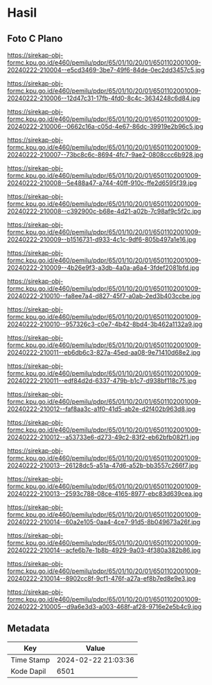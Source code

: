 # Hasil

## Foto C Plano

https://sirekap-obj-formc.kpu.go.id/e460/pemilu/pdpr/65/01/10/20/01/6501102001009-20240222-210004--e5cd3469-3be7-49f6-84de-0ec2dd3457c5.jpg

https://sirekap-obj-formc.kpu.go.id/e460/pemilu/pdpr/65/01/10/20/01/6501102001009-20240222-210006--12d47c31-17fb-4fd0-8c4c-3634248c6d84.jpg

https://sirekap-obj-formc.kpu.go.id/e460/pemilu/pdpr/65/01/10/20/01/6501102001009-20240222-210006--0662c16a-c05d-4e67-86dc-39919e2b96c5.jpg

https://sirekap-obj-formc.kpu.go.id/e460/pemilu/pdpr/65/01/10/20/01/6501102001009-20240222-210007--73bc8c6c-8694-4fc7-9ae2-0808ccc6b928.jpg

https://sirekap-obj-formc.kpu.go.id/e460/pemilu/pdpr/65/01/10/20/01/6501102001009-20240222-210008--5e488a47-a744-40ff-910c-ffe2d6595f39.jpg

https://sirekap-obj-formc.kpu.go.id/e460/pemilu/pdpr/65/01/10/20/01/6501102001009-20240222-210008--c392900c-b68e-4d21-a02b-7c98af9c5f2c.jpg

https://sirekap-obj-formc.kpu.go.id/e460/pemilu/pdpr/65/01/10/20/01/6501102001009-20240222-210009--b1516731-d933-4c1c-9df6-805b497a1e16.jpg

https://sirekap-obj-formc.kpu.go.id/e460/pemilu/pdpr/65/01/10/20/01/6501102001009-20240222-210009--4b26e9f3-a3db-4a0a-a6a4-3fdef2081bfd.jpg

https://sirekap-obj-formc.kpu.go.id/e460/pemilu/pdpr/65/01/10/20/01/6501102001009-20240222-210010--fa8ee7a4-d827-45f7-a0ab-2ed3b403ccbe.jpg

https://sirekap-obj-formc.kpu.go.id/e460/pemilu/pdpr/65/01/10/20/01/6501102001009-20240222-210010--957326c3-c0e7-4b42-8bd4-3b462a1132a9.jpg

https://sirekap-obj-formc.kpu.go.id/e460/pemilu/pdpr/65/01/10/20/01/6501102001009-20240222-210011--eb6db6c3-827a-45ed-aa08-9e71410d68e2.jpg

https://sirekap-obj-formc.kpu.go.id/e460/pemilu/pdpr/65/01/10/20/01/6501102001009-20240222-210011--edf84d2d-6337-479b-b1c7-d938bf118c75.jpg

https://sirekap-obj-formc.kpu.go.id/e460/pemilu/pdpr/65/01/10/20/01/6501102001009-20240222-210012--faf8aa3c-a1f0-41d5-ab2e-d2f402b963d8.jpg

https://sirekap-obj-formc.kpu.go.id/e460/pemilu/pdpr/65/01/10/20/01/6501102001009-20240222-210012--a53733e6-d273-49c2-83f2-eb62bfb082f1.jpg

https://sirekap-obj-formc.kpu.go.id/e460/pemilu/pdpr/65/01/10/20/01/6501102001009-20240222-210013--26128dc5-a51a-47d6-a52b-bb3557c266f7.jpg

https://sirekap-obj-formc.kpu.go.id/e460/pemilu/pdpr/65/01/10/20/01/6501102001009-20240222-210013--2593c788-08ce-4165-8977-ebc83d639cea.jpg

https://sirekap-obj-formc.kpu.go.id/e460/pemilu/pdpr/65/01/10/20/01/6501102001009-20240222-210014--60a2e105-0aa4-4ce7-91d5-8b049673a26f.jpg

https://sirekap-obj-formc.kpu.go.id/e460/pemilu/pdpr/65/01/10/20/01/6501102001009-20240222-210014--acfe6b7e-1b8b-4929-9a03-4f380a382b86.jpg

https://sirekap-obj-formc.kpu.go.id/e460/pemilu/pdpr/65/01/10/20/01/6501102001009-20240222-210014--8902cc8f-9cf1-476f-a27a-ef8b7ed8e9e3.jpg

https://sirekap-obj-formc.kpu.go.id/e460/pemilu/pdpr/65/01/10/20/01/6501102001009-20240222-210005--d9a6e3d3-a003-468f-af28-9716e2e5b4c9.jpg


## Metadata

| Key        | Value               |
| ---------- | ------------------- |
| Time Stamp | 2024-02-22 21:03:36 |
| Kode Dapil | 6501                |



